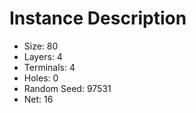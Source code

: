 # Instance Description

* Size: 80
* Layers: 4
* Terminals: 4
* Holes: 0
* Random Seed: 97531
* Net: 16
